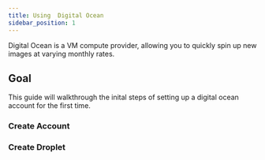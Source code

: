 ```yaml
---
title: Using  Digital Ocean 
sidebar_position: 1
---
```


Digital Ocean is a VM compute provider, allowing you to quickly spin up new images at varying monthly rates.

## Goal 
This guide will walkthrough the inital steps of setting up a digital ocean account for the first time.

### Create Account

### Create Droplet